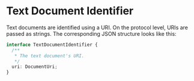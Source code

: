 # Text Document Identifier

Text documents are identified using a URI. On the protocol level, URIs are passed as strings. The corresponding JSON structure looks like this:

```typescript
interface TextDocumentIdentifier {
  /**
   * The text document's URI.
   */
  uri: DocumentUri;
}
```
